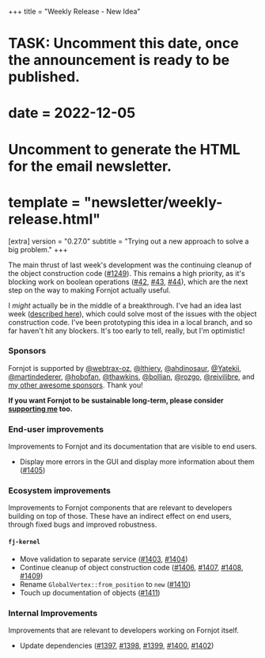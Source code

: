 +++
title = "Weekly Release - New Idea"
# TASK: Uncomment this date, once the announcement is ready to be published.
# date = 2022-12-05

# Uncomment to generate the HTML for the email newsletter.
# template = "newsletter/weekly-release.html"

[extra]
version = "0.27.0"
subtitle = "Trying out a new approach to solve a big problem."
+++

The main thrust of last week's development was the continuing cleanup of the object construction code ([#1249]). This remains a high priority, as it's blocking work on boolean operations ([#42], [#43], [#44]), which are the next step on the way to making Fornjot actually useful.

I *might* actually be in the middle of a breakthrough. I've had an idea last week ([described here](https://github.com/hannobraun/Fornjot/issues/1249#issuecomment-1333891251)), which could solve most of the issues with the object construction code. I've been prototyping this idea in a local branch, and so far haven't hit any blockers. It's too early to tell, really, but I'm optimistic!


### Sponsors

Fornjot is supported by [@webtrax-oz](https://github.com/webtrax-oz), [@lthiery](https://github.com/lthiery), [@ahdinosaur](https://github.com/ahdinosaur), [@Yatekii](https://github.com/Yatekii), [@martindederer](https://github.com/martindederer), [@hobofan](https://github.com/hobofan), [@thawkins](https://github.com/thawkins), [@bollian](https://github.com/bollian), [@rozgo](https://github.com/rozgo), [@reivilibre](https://github.com/reivilibre), and [my other awesome sponsors](https://github.com/sponsors/hannobraun). Thank you!

<strong class="call-to-action">
    <p>
        If you want Fornjot to be sustainable long-term, please consider <a href="https://github.com/sponsors/hannobraun">supporting me</a> too.
    </p>
</strong>


### End-user improvements

Improvements to Fornjot and its documentation that are visible to end users.

- Display more errors in the GUI and display more information about them ([#1405])


### Ecosystem improvements

Improvements to Fornjot components that are relevant to developers building on top of those. These have an indirect effect on end users, through fixed bugs and improved robustness.

#### `fj-kernel`

- Move validation to separate service ([#1403], [#1404])
- Continue cleanup of object construction code ([#1406], [#1407], [#1408], [#1409])
- Rename `GlobalVertex::from_position` to `new` ([#1410])
- Touch up documentation of objects ([#1411])


### Internal Improvements

Improvements that are relevant to developers working on Fornjot itself.

- Update dependencies ([#1397], [#1398], [#1399], [#1400], [#1402])


[#1397]: https://github.com/hannobraun/Fornjot/pull/1397
[#1398]: https://github.com/hannobraun/Fornjot/pull/1398
[#1399]: https://github.com/hannobraun/Fornjot/pull/1399
[#1400]: https://github.com/hannobraun/Fornjot/pull/1400
[#1402]: https://github.com/hannobraun/Fornjot/pull/1402
[#1403]: https://github.com/hannobraun/Fornjot/pull/1403
[#1404]: https://github.com/hannobraun/Fornjot/pull/1404
[#1405]: https://github.com/hannobraun/Fornjot/pull/1405
[#1406]: https://github.com/hannobraun/Fornjot/pull/1406
[#1407]: https://github.com/hannobraun/Fornjot/pull/1407
[#1408]: https://github.com/hannobraun/Fornjot/pull/1408
[#1409]: https://github.com/hannobraun/Fornjot/pull/1409
[#1410]: https://github.com/hannobraun/Fornjot/pull/1410
[#1411]: https://github.com/hannobraun/Fornjot/pull/1411

[#42]: https://github.com/hannobraun/Fornjot/issues/42
[#43]: https://github.com/hannobraun/Fornjot/issues/43
[#44]: https://github.com/hannobraun/Fornjot/issues/44
[#1249]: https://github.com/hannobraun/Fornjot/issues/1249